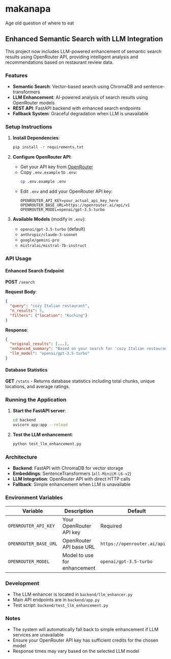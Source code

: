 # makanapa
Age old question of where to eat

## Enhanced Semantic Search with LLM Integration

This project now includes LLM-powered enhancement of semantic search results using OpenRouter API, providing intelligent analysis and recommendations based on restaurant review data.

### Features

- **Semantic Search**: Vector-based search using ChromaDB and sentence-transformers
- **LLM Enhancement**: AI-powered analysis of search results using OpenRouter models
- **REST API**: FastAPI backend with enhanced search endpoints
- **Fallback System**: Graceful degradation when LLM is unavailable

### Setup Instructions

1. **Install Dependencies**:
   ```bash
   pip install -r requirements.txt
   ```

2. **Configure OpenRouter API**:
   - Get your API key from [OpenRouter](https://openrouter.ai/)
   - Copy `.env.example` to `.env`:
     ```bash
     cp .env.example .env
     ```
   - Edit `.env` and add your OpenRouter API key:
     ```
     OPENROUTER_API_KEY=your_actual_api_key_here
     OPENROUTER_BASE_URL=https://openrouter.ai/api/v1
     OPENROUTER_MODEL=openai/gpt-3.5-turbo
     ```

3. **Available Models** (modify in `.env`):
   - `openai/gpt-3.5-turbo` (default)
   - `anthropic/claude-3-sonnet`
   - `google/gemini-pro`
   - `mistralai/mistral-7b-instruct`

### API Usage

#### Enhanced Search Endpoint

**POST** `/search`

**Request Body**:
```json
{
  "query": "cozy Italian restaurant",
  "n_results": 5,
  "filters": {"location": "Kuching"}
}
```

**Response**:
```json
{
  "original_results": [...],
  "enhanced_summary": "Based on your search for 'cozy Italian restaurant', I found several excellent options...",
  "llm_model": "openai/gpt-3.5-turbo"
}
```

#### Database Statistics

**GET** `/stats` - Returns database statistics including total chunks, unique locations, and average ratings.

### Running the Application

1. **Start the FastAPI server**:
   ```bash
   cd backend
   uvicorn app:app --reload
   ```

2. **Test the LLM enhancement**:
   ```bash
   python test_llm_enhancement.py
   ```

### Architecture

- **Backend**: FastAPI with ChromaDB for vector storage
- **Embeddings**: SentenceTransformers (`all-MiniLM-L6-v2`)
- **LLM Integration**: OpenRouter API with direct HTTP calls
- **Fallback**: Simple enhancement when LLM is unavailable

### Environment Variables

| Variable | Description | Default |
|----------|-------------|---------|
| `OPENROUTER_API_KEY` | Your OpenRouter API key | Required |
| `OPENROUTER_BASE_URL` | OpenRouter API base URL | `https://openrouter.ai/api/v1` |
| `OPENROUTER_MODEL` | Model to use for enhancement | `openai/gpt-3.5-turbo` |

### Development

- The LLM enhancer is located in `backend/llm_enhancer.py`
- Main API endpoints are in `backend/app.py`
- Test script: `backend/test_llm_enhancement.py`

### Notes

- The system will automatically fall back to simple enhancement if LLM services are unavailable
- Ensure your OpenRouter API key has sufficient credits for the chosen model
- Response times may vary based on the selected LLM model
